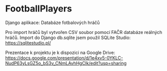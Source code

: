 # FootballPlayers
Django aplikace: Databáze fotbalových hráčů

Pro import hráčů byl vytvořen CSV soubor pomocí FAČR databáze reálných hráčů.
Import do Django db.sqlite jsem použil SQLite Studio: https://sqlitestudio.pl/

Prezentace k projektu je k dispozici na Google Drive: https://docs.google.com/presentation/d/1e4xv5-0YKLC-NudP63yLsGZ5o_bS3v_CNmLAvhHgClk/edit?usp=sharing
